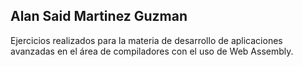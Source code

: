 ## Alan Said Martinez Guzman
Ejercicios realizados para la materia de desarrollo de aplicaciones avanzadas en el área de compiladores con el uso de Web Assembly. 
